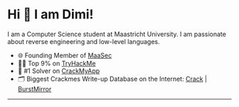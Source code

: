 
# Hi 👋 I am Dimi! 
I am a Computer Science student at Maastricht University. I am passionate about reverse engineering and low-level languages.
- 🌐 Founding Member of [MaaSec](https://github.com/MaaSecLab)
- 🧑‍💻 Top 9% on [TryHackMe](https://tryhackme.com/r/p/johnnnathan)
- 👾 #1 Solver on [CrackMyApp](https://crackmy.app/leaderboard)
- 🗂️ Biggest Crackmes Write-up Database on the Internet: [Crack](https://github.com/johnnnathan/Crack) | [BurstMirror](https://johnnnathan.github.io/BurstMirror/)
---
